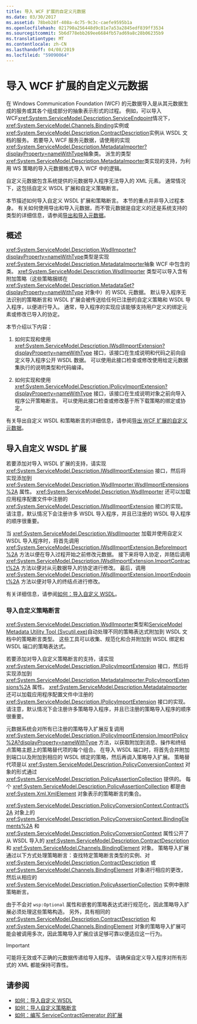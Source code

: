 ```yaml
---
title: 导入 WCF 扩展的自定义元数据
ms.date: 03/30/2017
ms.assetid: 78beb28f-408a-4c75-9c3c-caefe9595b1a
ms.openlocfilehash: 021790a256448d9c81e7a53a2845edf839ff3534
ms.sourcegitcommit: 5b6d778ebb269ee6684fb57ad69a8c28b06235b9
ms.translationtype: MT
ms.contentlocale: zh-CN
ms.lasthandoff: 04/08/2019
ms.locfileid: "59090064"
---
```

# <a name="importing-custom-metadata-for-a-wcf-extension"></a>导入 WCF 扩展的自定义元数据
在 Windows Communication Foundation (WCF) 的元数据导入是从其元数据生成的服务或其各个组成部分的抽象表示形式的过程。 例如，可以导入 WCF<xref:System.ServiceModel.Description.ServiceEndpoint>情况下，<xref:System.ServiceModel.Channels.Binding>实例或<xref:System.ServiceModel.Description.ContractDescription>实例从 WSDL 文档的服务。 若要导入 WCF 服务元数据，请使用的实现<xref:System.ServiceModel.Description.MetadataImporter?displayProperty=nameWithType>抽象类。 派生的类型<xref:System.ServiceModel.Description.MetadataImporter>类实现的支持，为利用 WS 策略的导入元数据格式导入 WCF 中的逻辑。  
  
 自定义元数据包含系统提供的元数据导入程序无法导入的 XML 元素。 通常情况下，这包括自定义 WSDL 扩展和自定义策略断言。  
  
 本节描述如何导入自定义 WSDL 扩展和策略断言。 本节的重点并非导入过程本身。 有关如何使用导出和导入元数据，而不管元数据是自定义的还是系统支持的类型的详细信息，请参阅[导出和导入元数据](../../../../docs/framework/wcf/feature-details/exporting-and-importing-metadata.md)。  
  
## <a name="overview"></a>概述  
 <xref:System.ServiceModel.Description.WsdlImporter?displayProperty=nameWithType>类型是实现<xref:System.ServiceModel.Description.MetadataImporter>抽象 WCF 中包含的类。 <xref:System.ServiceModel.Description.WsdlImporter> 类型可以导入含有附加策略（这些策略捆绑在 <xref:System.ServiceModel.Description.MetadataSet?displayProperty=nameWithType> 对象中）的 WSDL 元数据。 默认导入程序无法识别的策略断言和 WSDL 扩展会被传送给任何已注册的自定义策略和 WSDL 导入程序，以便进行导入。 通常，导入程序的实现应该能够支持用户定义的绑定元素或修改已导入的协定。  
  
 本节介绍以下内容：  
  
1.  如何实现和使用 <xref:System.ServiceModel.Description.IWsdlImportExtension?displayProperty=nameWithType> 接口，该接口在生成说明和代码之前向自定义导入程序公开 WSDL 数据。 可以使用此接口检查或修改使用给定元数据集执行的说明类型和代码编译。  
  
2.  如何实现和使用 <xref:System.ServiceModel.Description.IPolicyImportExtension?displayProperty=nameWithType> 接口，该接口在生成说明对象之前向导入程序公开策略断言。 可以使用此接口检查或修改基于所下载策略的绑定或协定。  
  
 有关导出自定义 WSDL 和策略断言的详细信息，请参阅[导出 WCF 扩展的自定义元数据](../../../../docs/framework/wcf/extending/exporting-custom-metadata-for-a-wcf-extension.md)。  
  
## <a name="importing-custom-wsdl-extensions"></a>导入自定义 WSDL 扩展  
 若要添加对导入 WSDL 扩展的支持，请实现 <xref:System.ServiceModel.Description.IWsdlImportExtension> 接口，然后将实现添加到 <xref:System.ServiceModel.Description.WsdlImporter.WsdlImportExtensions%2A> 属性。 <xref:System.ServiceModel.Description.WsdlImporter> 还可以加载应用程序配置文件中注册的 <xref:System.ServiceModel.Description.IWsdlImportExtension> 接口的实现。 请注意，默认情况下会注册许多 WSDL 导入程序，并且已注册的 WSDL 导入程序的顺序很重要。  
  
 当 <xref:System.ServiceModel.Description.WsdlImporter> 加载并使用自定义 WSDL 导入程序时，将首先调用 <xref:System.ServiceModel.Description.IWsdlImportExtension.BeforeImport%2A> 方法以便在导入过程开始之前修改元数据。 接下来将导入协定，并随后调用 <xref:System.ServiceModel.Description.IWsdlImportExtension.ImportContract%2A> 方法以便对从元数据导入的协定进行修改。 最后，调用<xref:System.ServiceModel.Description.IWsdlImportExtension.ImportEndpoint%2A> 方法以便对导入的终结点进行修改。  
  
 有关详细信息，请参阅[如何：导入自定义 WSDL](../../../../docs/framework/wcf/extending/how-to-import-custom-wsdl.md)。  
  
### <a name="importing-custom-policy-assertions"></a>导入自定义策略断言  
 <xref:System.ServiceModel.Description.WsdlImporter>类型和[ServiceModel Metadata Utility Tool (Svcutil.exe)](../../../../docs/framework/wcf/servicemodel-metadata-utility-tool-svcutil-exe.md)自动处理不同的策略表达式附加到 WSDL 文档中的策略断言类型。 这些工具可以收集、规范化和合并附加到 WSDL 绑定和 WSDL 端口的策略表达式。  
  
 若要添加对导入自定义策略断言的支持，请实现 <xref:System.ServiceModel.Description.IPolicyImportExtension> 接口，然后将实现添加到 <xref:System.ServiceModel.Description.MetadataImporter.PolicyImportExtensions%2A> 属性。 <xref:System.ServiceModel.Description.MetadataImporter> 还可以加载应用程序配置文件中注册的 <xref:System.ServiceModel.Description.IPolicyImportExtension> 接口的实现。 请注意，默认情况下会注册许多策略导入程序，并且已注册的策略导入程序的顺序很重要。  
  
 元数据系统会对所有已注册的策略导入扩展反复调用 <xref:System.ServiceModel.Description.IPolicyImportExtension.ImportPolicy%2A?displayProperty=nameWithType> 方法，以获取附加到消息、操作和终结点策略主题上的策略替代项的每个组合。 在导入 WSDL 端口时，将首先合并附加到端口以及附加到相应的 WSDL 绑定的策略，然后再调入策略导入扩展。 策略替代项是以 <xref:System.ServiceModel.Description.PolicyConversionContext> 对象的形式通过 <xref:System.ServiceModel.Description.PolicyAssertionCollection> 提供的。 每个 <xref:System.ServiceModel.Description.PolicyAssertionCollection> 都是由 <xref:System.Xml.XmlElement> 对象表示的策略断言的集合。  
  
 <xref:System.ServiceModel.Description.PolicyConversionContext.Contract%2A> 对象上的 <xref:System.ServiceModel.Description.PolicyConversionContext.BindingElements%2A> 和 <xref:System.ServiceModel.Description.PolicyConversionContext> 属性公开了从 WSDL 导入的 <xref:System.ServiceModel.Description.ContractDescription> 和 <xref:System.ServiceModel.Channels.BindingElement> 对象。 策略导入扩展通过以下方式处理策略断言：查找特定策略断言类型的实例、对 <xref:System.ServiceModel.Description.ContractDescription> 或 <xref:System.ServiceModel.Channels.BindingElement> 对象进行相应的更改，然后从相应的 <xref:System.ServiceModel.Description.PolicyAssertionCollection> 实例中删除策略断言。  
  
 由于不会对 `wsp:Optional` 属性和嵌套的策略表达式进行规范化，因此策略导入扩展必须处理这些策略构造。 另外，具有相同的 <xref:System.ServiceModel.Description.ContractDescription> 和 <xref:System.ServiceModel.Channels.BindingElement> 对象的策略导入扩展可能会被调用多次，因此策略导入扩展应该足够可靠以便适应这一行为。  
  
> [!IMPORTANT]
>  可能将无效或不正确的元数据传递给导入程序。 请确保自定义导入程序对所有形式的 XML 都能保持可靠性。  
  
## <a name="see-also"></a>请参阅

- [如何：导入自定义 WSDL](../../../../docs/framework/wcf/extending/how-to-import-custom-wsdl.md)
- [如何：导人自定义策略断言](../../../../docs/framework/wcf/extending/how-to-import-custom-policy-assertions.md)
- [如何：编写 ServiceContractGenerator 的扩展](../../../../docs/framework/wcf/extending/how-to-write-an-extension-for-the-servicecontractgenerator.md)
